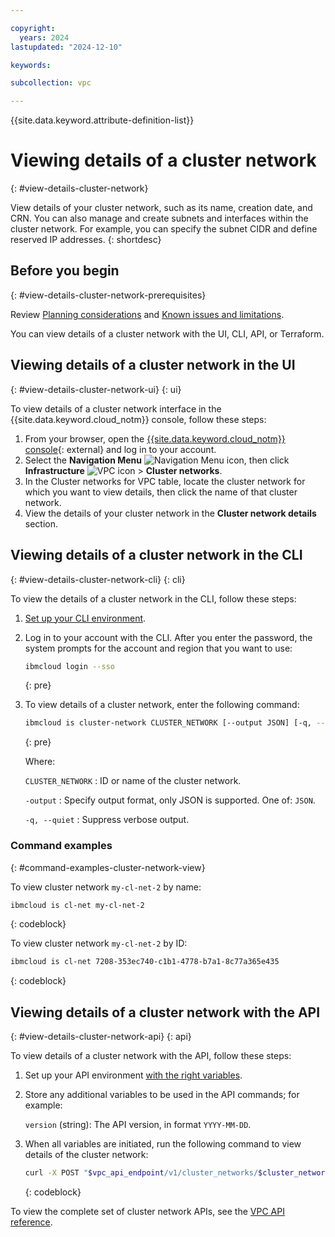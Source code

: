 ```yaml
---

copyright:
  years: 2024
lastupdated: "2024-12-10"

keywords:

subcollection: vpc

---
```


{{site.data.keyword.attribute-definition-list}}

# Viewing details of a cluster network
{: #view-details-cluster-network}

View details of your cluster network, such as its name, creation date, and CRN. You can also manage and create subnets and interfaces within the cluster network. For example, you can specify the subnet CIDR and define reserved IP addresses.
{: shortdesc}

## Before you begin
{: #view-details-cluster-network-prerequisites}

Review [Planning considerations](/docs/vpc?topic=vpc-planning-cluster-network&interface=ui) and [Known issues and limitations](/docs/vpc?topic=vpc-limitations-cluster-network&interface=ui).

You can view details of a cluster network with the UI, CLI, API, or Terraform.

## Viewing details of a cluster network in the UI
{: #view-details-cluster-network-ui}
{: ui}

To view details of a cluster network interface in the {{site.data.keyword.cloud_notm}} console, follow these steps:

1. From your browser, open the [{{site.data.keyword.cloud_notm}} console](/login){: external} and log in to your account.
1. Select the **Navigation Menu** ![Navigation Menu icon](../../icons/icon_hamburger.svg), then click **Infrastructure** ![VPC icon](../../icons/vpc.svg)  > **Cluster networks**.
1. In the Cluster networks for VPC table, locate the cluster network for which you want to view details, then click the name of that cluster network.
1. View the details of your cluster network in the **Cluster network details** section.

## Viewing details of a cluster network in the CLI
{: #view-details-cluster-network-cli}
{: cli}

To view the details of a cluster network in the CLI, follow these steps:

1. [Set up your CLI environment](/docs/vpc?topic=vpc-set-up-environment&interface=cli). 
   
1. Log in to your account with the CLI. After you enter the password, the system prompts for the account and region that you want to use:

    ```sh
    ibmcloud login --sso
    ```
    {: pre}

1. To view details of a cluster network, enter the following command:

   ```bash
   ibmcloud is cluster-network CLUSTER_NETWORK [--output JSON] [-q, --quiet]
   ```
   {: pre}

   Where:

   `CLUSTER_NETWORK`
   :   ID or name of the cluster network.

   `-output`
   :    Specify output format, only JSON is supported. One of: `JSON`.

   `-q, --quiet`
   :    Suppress verbose output.

### Command examples
{: #command-examples-cluster-network-view}

To view cluster network `my-cl-net-2` by name:

```sh
ibmcloud is cl-net my-cl-net-2
```
{: codeblock}

To view cluster network `my-cl-net-2` by ID:

```sh
ibmcloud is cl-net 7208-353ec740-c1b1-4778-b7a1-8c77a365e435
```
{: codeblock}
 
## Viewing details of a cluster network with the API
{: #view-details-cluster-network-api}
{: api}

To view details of a cluster network with the API, follow these steps:

1. Set up your API environment [with the right variables](/docs/vpc?topic=vpc-set-up-environment#api-prerequisites-setup).
1. Store any additional variables to be used in the API commands; for example:

   `version` (string): The API version, in format `YYYY-MM-DD`.

1. When all variables are initiated, run the following command to view details of the cluster network:

   ```sh
   curl -X POST "$vpc_api_endpoint/v1/cluster_networks/$cluster_network_id?version=$tomorrow&generation=2&maturity=development" -H "Authorization: Bearer $iam_token"
   ```
   {: codeblock}

To view the complete set of cluster network APIs, see the [VPC API reference](/apidocs/vpc-scoped?code=go#list-cluster-network-profiles).
